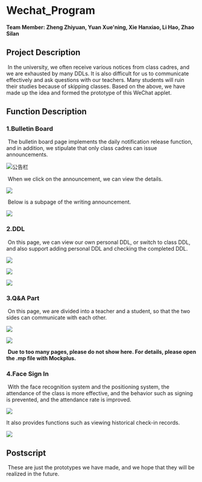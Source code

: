 # Wechat_Program

**Team Member: Zheng Zhiyuan, Yuan Xue'ning, Xie Hanxiao, Li Hao, Zhao Silan**

## Project Description

​	In the university, we often receive various notices from class cadres, and we are exhausted by many DDLs. It is also difficult for us to communicate effectively and ask questions with our teachers. Many students will ruin their studies because of skipping classes. Based on the above, we have made up the idea and formed the prototype of this WeChat applet.

## Function Description

### 1.Bulletin Board

​	The bulletin board page implements the daily notification release function, and in addition, we stipulate that only class cadres can issue announcements.

![公告栏](./img/1a.png)

​	When we click on the announcement, we can view the details.

![](./img/1b.png)

​	Below is a subpage of the writing announcement.

![](./img/1c.png)

### 2.DDL

​	On this page, we can view our own personal DDL, or switch to class DDL, and also support adding personal DDL and checking the completed DDL.

![](./img/2a.png)

![](./img/2c.png)

![](./img/2b.png)

### 3.Q&A Part

​	On this page, we are divided into a teacher and a student, so that the two sides can communicate with each other.

![](./img/3a1.png)

![](./img/3b1.png)

​	**Due to too many pages, please do not show here. For details, please open the .mp file with Mockplus.**

### 4.Face Sign In

​	With the face recognition system and the positioning system, the attendance of the class is more effective, and the behavior such as signing is prevented, and the attendance rate is improved.

![](./img/4a.png)

It also provides functions such as viewing historical check-in records.

![](./img/4b.png)



## Postscript

​	These are just the prototypes we have made, and we hope that they will be realized in the future.